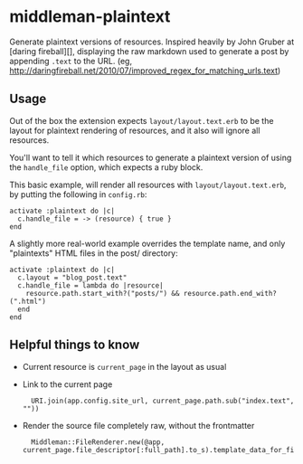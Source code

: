 # middleman-plaintext

Generate plaintext versions of resources. Inspired heavily by John Gruber at [daring fireball][], displaying the raw markdown used to generate a post by appending `.text` to the URL. (eg, <http://daringfireball.net/2010/07/improved_regex_for_matching_urls.text>)

## Usage

Out of the box the extension expects `layout/layout.text.erb` to be the layout for plaintext rendering of resources, and it also will ignore all resources.

You'll want to tell it which resources to generate a plaintext version of using the `handle_file` option, which expects a ruby block.

This basic example, will render all resources with `layout/layout.text.erb`, by putting the following in `config.rb`:

    activate :plaintext do |c|
      c.handle_file = -> (resource) { true }
    end

A slightly more real-world example overrides the template name, and only "plaintexts" HTML files in the post/ directory:

    activate :plaintext do |c|
      c.layout = "blog_post.text"
      c.handle_file = lambda do |resource|
        resource.path.start_with?("posts/") && resource.path.end_with?(".html")
      end
    end

## Helpful things to know

* Current resource is `current_page` in the layout as usual
* Link to the current page

        URI.join(app.config.site_url, current_page.path.sub("index.text", ""))

* Render the source file completely raw, without the frontmatter

        Middleman::FileRenderer.new(@app, current_page.file_descriptor[:full_path].to_s).template_data_for_file
